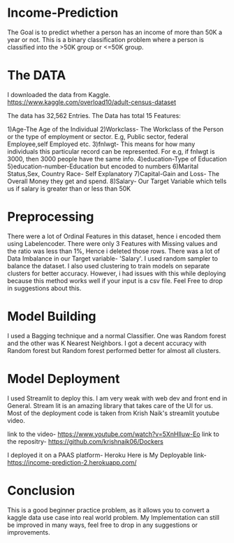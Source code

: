 # Income-Prediction

The Goal is to predict whether a person has an income of more than 50K a year or not.
This is  a binary classification problem where a person is classified into the >50K group or <=50K group.

# The DATA

I downloaded the data from Kaggle. https://www.kaggle.com/overload10/adult-census-dataset

The data has 32,562 Entries. The Data has total 15 Features:

1)Age-The Age of the Individual
2)Workclass- The Workclass of the Person or the type of employment or sector. E.g, Public sector, federal Employee,self Employed etc.
3)fnlwgt- This means for how many individuals this particular record can be represented. For e.g, if fnlwgt is 3000, then 3000 people have the same info.
4)education-Type of Education
5)education-number-Education but encoded to numbers
6)Marital Status,Sex, Country Race- Self Explanatory
7)Capital-Gain and Loss- The Overall Money they get and spend.
8)Salary- Our Target Variable which tells us if salary is greater than or less than 50K

# Preprocessing
There were a lot of Ordinal Features in this dataset, hence i encoded them using Labelencoder. There were only 3 Features with Missing values and the ratio was less than 1%, Hence i deleted those rows. There was a lot of Data Imbalance in our Target variable- 'Salary'. I used random sampler to balance the dataset.
I also used clustering to train models on separate clusters for better accuracy. However, i had issues with this while deploying because this method works well if your input is a csv file. Feel Free to drop in suggestions about this.

# Model Building 
 I used a Bagging technique and a normal Classifier. One was Random forest and the other was K Nearest Neighbors. I got a decent accuracy with Random forest but Random forest performed better for almost all clusters. 
 
 # Model Deployment
 I used Streamlit to deploy this. I am very weak with web dev and front end in General. Stream lit is an amazing library that takes care of the UI for us. Most of the deployment code is taken from Krish Naik's streamlit youtube video. 
 
 link to the video- https://www.youtube.com/watch?v=5XnHlluw-Eo
 link to the repositry- https://github.com/krishnaik06/Dockers
 
 I deployed it on a PAAS platform- Heroku
 Here is My Deployable link- https://income-prediction-2.herokuapp.com/
 
 # Conclusion
 This is a good beginner practice problem, as it allows you to convert a kaggle data use case into real world problem. My Implementation can still be improved in many ways, 
 feel free to drop in any suggestions or improvements.
